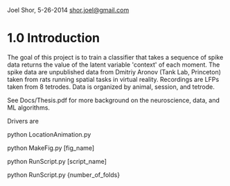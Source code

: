 Joel Shor, 5-26-2014
shor.joel@gmail.com

1.0 Introduction
=================================================
The goal of this project is to train a classifier that takes a sequence of
spike data returns the value of the latent variable 'context' of each moment. The spike data are unpublished data from 
Dmitriy Aronov (Tank Lab, Princeton) taken from rats running
spatial tasks in virtual reality. Recordings are LFPs taken from 8 tetrodes. Data
is organized by animal, session, and tetrode.

See Docs/Thesis.pdf for more background on the neuroscience, data, and ML algorithms.

Drivers are

python LocationAnimation.py

python MakeFig.py [fig_name]

python RunScript.py [script_name]

python RunScript.py {number_of_folds}

